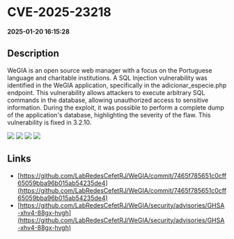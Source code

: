 # CVE-2025-23218

**2025-01-20 16:15:28**

## Description
WeGIA is an open source web manager with a focus on the Portuguese language and charitable institutions. A SQL Injection vulnerability was identified in the WeGIA application, specifically in the adicionar_especie.php endpoint. This vulnerability allows attackers to execute arbitrary SQL commands in the database, allowing unauthorized access to sensitive information. During the exploit, it was possible to perform a complete dump of the application's database, highlighting the severity of the flaw. This vulnerability is fixed in 3.2.10.

![](https://img.shields.io/static/v1?label=Exploit&message=Yes&color=red)
![](https://img.shields.io/static/v1?label=Score&message=10.0&color=red)
![](https://img.shields.io/static/v1?label=Severity&message=CRITICAL&color=red)
![](https://img.shields.io/static/v1?label=CWE&message=SQL&color=green)

## Links
- [https://github.com/LabRedesCefetRJ/WeGIA/commit/7465f785651c0cff65059bba96b015ab54235de4](https://github.com/LabRedesCefetRJ/WeGIA/commit/7465f785651c0cff65059bba96b015ab54235de4)
- [https://github.com/LabRedesCefetRJ/WeGIA/security/advisories/GHSA-xhv4-88gx-hvgh](https://github.com/LabRedesCefetRJ/WeGIA/security/advisories/GHSA-xhv4-88gx-hvgh)
